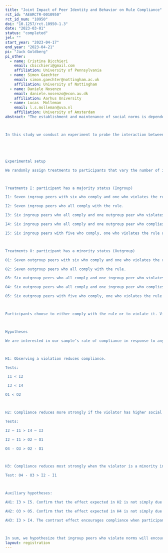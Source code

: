 ```yaml
---
title: "Joint Impact of Peer Identity and Behavior on Rule Compliance"
rct_id: "AEARCTR-0010950"
rct_id_num: "10950"
doi: "10.1257/rct.10950-1.3"
date: "2023-03-01"
status: "completed"
jel: ""
start_year: "2023-04-17"
end_year: "2023-04-21"
pi: "Jack Goldberg"
pi_other:
  - name: Cristina Bicchieri
    email: cbicchieri@gmail.com
    affiliation: University of Pennsylvania
  - name: Simon Gaechter
    email: simon.gaechter@nottingham.ac.uk
    affiliation: University of Nottingham
  - name: Daniele Nosenzo
    email: daniele.nosenzo@econ.au.dk
    affiliation: Aarhus University
  - name: Lucas  Molleman
    email: l.s.molleman@uva.nl
    affiliation: University of Amsterdam
abstract: "The establishment and maintenance of social norms is dependent on the behaviors of one’s reference network. By definition, social norms are behaviors that individuals conform to on the condition that most people in their network conform to the same behavior and also expect the individual to conform to that behavior. The belief that others conform to a behavior, known as empirical expectations, is largely dependent on witnessing that behavior in practice. Therefore, witnessing social norm violation should encourage more social norm violation since the empirical expectation for norm compliance has been reduced. Yet, not all peers in a reference network are equal. Those with lower social distance, or ingroup members, should play a more significant role in shaping one’s willingness to comply with a social norm, both positively and negatively. 

In this study we conduct an experiment to probe the interaction between group identity and peer behavior. Social distance is established by having participants identify what they see in a well-known optical illusion (“the dress”), with those who perceive the image the same way being classified into the same peer group. Participants are tasked with either complying with a rule and suffering a financial loss, or violating the rule to earn more money, but only after they witness the behaviors of previous participants. In particular, we look at how group identification may create contrast effects that do not exist in homogeneous groups in case of simple rules. A contrast effect happens when some observed negative behavior focuses subjects on a rule that prescribes the opposite behavior, inducing higher compliance rates when this negative behavior is displayed by an outgroup member than by an ingroup member. 


Experimental setup
We randomly assign treatments to participants that vary the number of ingroup/outgroup peers as well as number of rule violators and compliers that they witness. More specifically, we will run treatments with 7 peers, varying the number of violators (0 or 1) and their group identity (ingroup or outgroup). We study the role of minority status in rule compliance, looking for contrast effects. The treatments are herein defined as: 

Treatments I: participant has a majority status (Ingroup)
I1: Seven ingroup peers with six who comply and one who violates the rule. 
I2: Seven ingroup peers who all comply with the rule. 
I3: Six ingroup peers who all comply and one outgroup peer who violates the rule. 
I4: Six ingroup peers who all comply and one outgroup peer who complies with the rule. 
I5: Six ingroup peers with five who comply, one who violates the rule and one outgroup peer who complies with the rule. 

Treatments O: participant has a minority status (Outgroup)
O1: Seven outgroup peers with six who comply and one who violates the rule. 
O2: Seven outgroup peers who all comply with the rule. 
O3: Six outgroup peers who all comply and one ingroup peer who violates the rule. 
O4: Six outgroup peers who all comply and one ingroup peer who complies with the rule. 
O5: Six outgroup peers with five who comply, one who violates the rule and one ingroup peer who complies with the rule. 

Participants choose to either comply with the rule or to violate it. Violating the rule always leads to higher monetary payoffs. This means that our outcome variable is binary (0=violate; 1=comply with the rule). 

Hypotheses
We are interested in our sample’s rate of compliance in response to any of the ten treatments. In what follows, we clarify our main hypotheses in terms of rates of compliance in response to the treatments defined above: 

H1: Observing a violation reduces compliance.
Tests: 
 I1 < I2 
 I3 < I4
O1 < O2

H2: Compliance reduces more strongly if the violator has higher social proximity (‘ingroup’) 
Tests: 
I2 – I1 > I4 – I3
I2 – I1 > O2 – O1
O4 - O3 > O2 - O1

H3: Compliance reduces most strongly when the violator is a minority ingroup. 
Test: O4 - O3 > I2 - I1

Auxiliary hypotheses: 
AH1: I3 > I5. Confirm that the effect expected in H2 is not simply due to a change in the group identity composition but is specific to the “contrast effect” 
AH2: O3 > O5. Confirm that the effect expected in H4 is not simply due to a change in the group identity composition. 
AH3: I3 > I4. The contrast effect encourages compliance when participants view an outgroup violator. 

In sum, we hypothesize that ingroup peers who violate norms will encourage more norm violation than outgroup norm violators will, and ingroup peers who comply will encourage more participant compliance than outgroup compliance will. "
layout: registration
---
```


